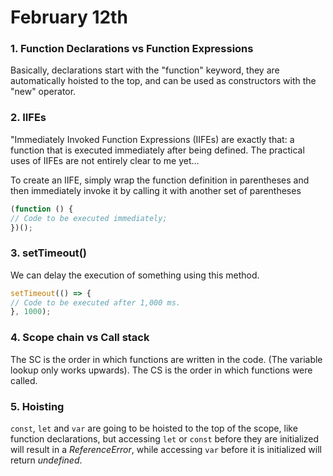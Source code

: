 # February 12th

### 1. Function Declarations vs Function Expressions

Basically, declarations start with the "function" keyword, they are automatically hoisted to the top, and can be used as constructors with the "new" operator.

### 2. IIFEs

"Immediately Invoked Function Expressions (IIFEs) are exactly that: a function that is executed immediately after being defined. The practical uses of IIFEs are not entirely clear to me yet...

To create an IIFE, simply wrap the function definition in parentheses and then immediately invoke it by calling it with another set of parentheses

``` javascript
(function () {
// Code to be executed immediately;
})();
```

### 3. setTimeout()

We can delay the execution of something using this method.


``` javascript
setTimeout(() => {
// Code to be executed after 1,000 ms.
}, 1000);

```

### 4. Scope chain vs Call stack

The SC is the order in which functions are written in the code. (The variable lookup only works upwards).
The CS is the order in which functions were called.

### 5. Hoisting

```const```, ```let``` and ```var``` are going to be hoisted to the top of the scope, like function declarations, but accessing ```let``` or ```const``` before they are initialized will result in a <i>ReferenceError</i>, while accessing ```var``` before it is initialized will return <i>undefined</i>.
